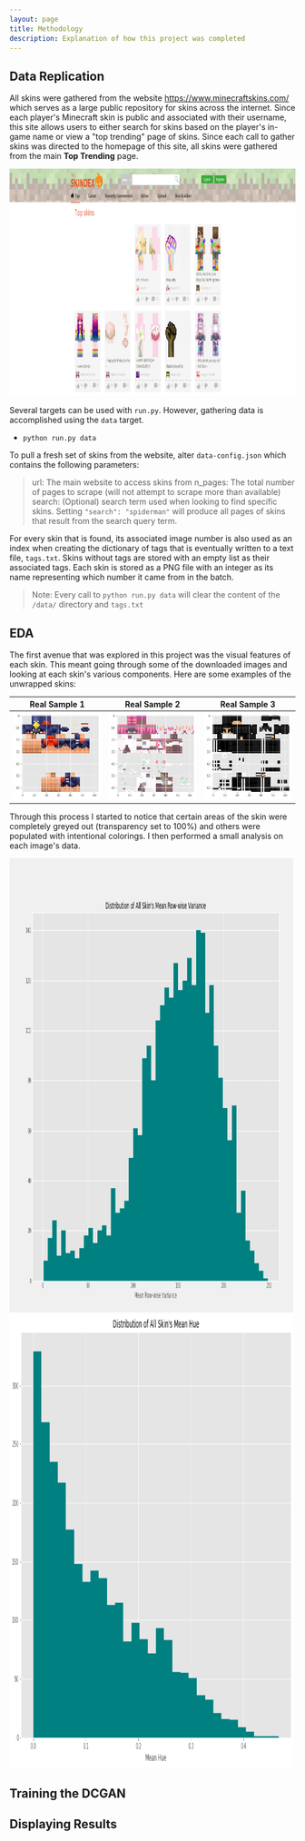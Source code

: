 ```yaml
---
layout: page
title: Methodology
description: Explanation of how this project was completed
---
```


## Data Replication
All skins were gathered from the website https://www.minecraftskins.com/ which serves as a large public repository for skins across the internet. Since each player's Minecraft skin is public and associated with their username, this site allows users to either search for skins based on the player's in-game name or view a "top trending" page of skins. Since each call to gather skins was directed to the homepage of this site, all skins were gathered from the main <b>Top Trending</b> page. <br>

<div align="center">
    <img src="../assets/skindex-website.png" width="800" height="400"/>
</div>

Several targets can be used with `run.py`. However, gathering data is accomplished using the `data` target.
* `python run.py data` <br>

To pull a fresh set of skins from the website, alter `data-config.json` which contains the following parameters:
> url: The main website to access skins from
> n_pages: The total number of pages to scrape (will not attempt to scrape more than available)
> search: (Optional) search term used when looking to find specific skins. Setting `"search": "spiderman"` will produce all pages of skins that result from the search query term. <br>

For every skin that is found, its associated image number is also used as an index when creating the dictionary of tags that is eventually written to a text file, `tags.txt`. Skins without tags are stored with an empty list as their associated tags. Each skin is stored as a PNG file with an integer as its name representing which number it came from in the batch.

> Note: Every call to `python run.py data` will clear the content of the `/data/` directory and `tags.txt`

## EDA
The first avenue that was explored in this project was the visual features of each skin. This meant going through some of the downloaded images and looking at each skin's various components. Here are some examples of the unwrapped skins:

Real Sample 1 | Real Sample 2 | Real Sample 3
:---:|:---:|:---:
![](../assets/skin-unwrapped-01.png) | ![](../assets/skin-unwrapped-02.png) | ![](../assets/skin-unwrapped-03.png)

Through this process I started to notice that certain areas of the skin were completely greyed out (transparency set to 100%) and others were populated with intentional colorings. I then performed a small analysis on each image's data.

<div>
    <img src="../assets/variance-histogram.png" width="500" height="800"/>
    <img src="../assets/mean_hue_histogram.png" width="500" height="800"/>
</div>

## Training the DCGAN


## Displaying Results
